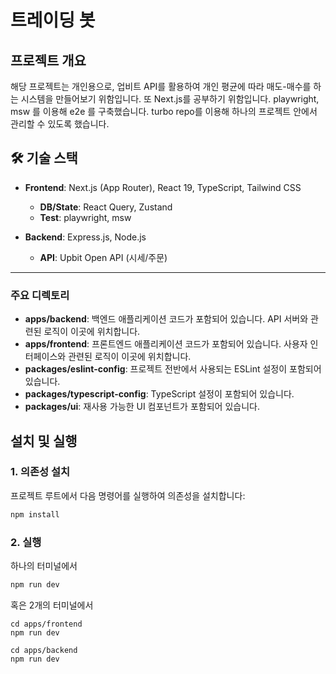 # 트레이딩 봇

## 프로젝트 개요

해당 프로젝트는 개인용으로, 업비트 API를 활용하여 개인 평균에 따라 매도-매수를 하는 시스템을 만들어보기 위함입니다. 또 Next.js를 공부하기 위함입니다.
playwright, msw 를 이용해 e2e 를 구축했습니다.
turbo repo를 이용해 하나의 프로젝트 안에서 관리할 수 있도록 했습니다.

## 🛠️ 기술 스택

- **Frontend**: Next.js (App Router), React 19, TypeScript, Tailwind CSS

  - **DB/State**: React Query, Zustand
  - **Test**: playwright, msw

- **Backend**: Express.js, Node.js
  - **API**: Upbit Open API (시세/주문)

---

### 주요 디렉토리

- **apps/backend**: 백엔드 애플리케이션 코드가 포함되어 있습니다. API 서버와 관련된 로직이 이곳에 위치합니다.
- **apps/frontend**: 프론트엔드 애플리케이션 코드가 포함되어 있습니다. 사용자 인터페이스와 관련된 로직이 이곳에 위치합니다.
- **packages/eslint-config**: 프로젝트 전반에서 사용되는 ESLint 설정이 포함되어 있습니다.
- **packages/typescript-config**: TypeScript 설정이 포함되어 있습니다.
- **packages/ui**: 재사용 가능한 UI 컴포넌트가 포함되어 있습니다.

## 설치 및 실행

### 1. 의존성 설치

프로젝트 루트에서 다음 명령어를 실행하여 의존성을 설치합니다:

```bash
npm install
```

### 2. 실행

하나의 터미널에서

```bash
npm run dev
```

혹은 2개의 터미널에서

```
cd apps/frontend
npm run dev
```

```
cd apps/backend
npm run dev
```
